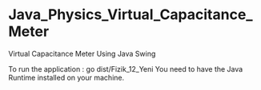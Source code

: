 # Java_Physics_Virtual_Capacitance_Meter
Virtual Capacitance Meter Using Java Swing

To run the application : go dist/Fizik_12_Yeni
You need to have the Java Runtime installed on your machine.
